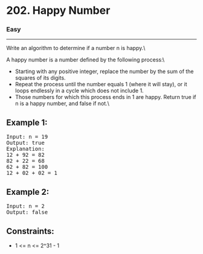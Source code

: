 # 202. Happy Number

### Easy

---

Write an algorithm to determine if a number n is happy.\

A happy number is a number defined by the following process:\

- Starting with any positive integer, replace the number by the sum of the squares of its digits.
- Repeat the process until the number equals 1 (where it will stay), or it loops endlessly in a cycle which does not include 1.
- Those numbers for which this process ends in 1 are happy.
  Return true if n is a happy number, and false if not.\

## Example 1:

<pre>
Input: n = 19
Output: true
Explanation:
12 + 92 = 82
82 + 22 = 68
62 + 82 = 100
12 + 02 + 02 = 1
</pre>

## Example 2:

<pre>
Input: n = 2
Output: false
</pre>

## Constraints:

- 1 <= n <= 2^31 - 1
